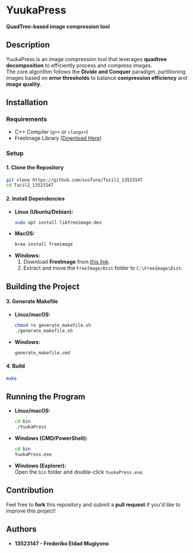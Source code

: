 # YuukaPress
**QuadTree-based image compression tool**  

## Description  
YuukaPress is an image compression tool that leverages **quadtree decomposition** to efficiently process and compress images.  
The core algorithm follows the **Divide and Conquer** paradigm, partitioning images based on **error thresholds** to balance **compression efficiency** and **image quality**.

## Installation  
### **Requirements**  
- C++ Compiler (`g++` or `clang++`)
- FreeImage Library ([Download Here](https://freeimage.sourceforge.io))

### **Setup**  
#### **1. Clone the Repository**  
```sh
git clone https://github.com/susTuna/Tucil2_13523147
cd Tucil2_13523147
```
#### **2. Install Dependencies**  
- **Linux (Ubuntu/Debian):**  
  ```sh
  sudo apt install libfreeimage-dev
  ```
- **MacOS:**  
  ```sh
  brew install freeimage
  ```
- **Windows:**  
  1. Download **FreeImage** from [this link](https://freeimage.sourceforge.io/download.html).  
  2. Extract and move the `FreeImage/Dist` folder to `C:\FreeImage\Dist`.  

## **Building the Project**
#### **3. Generate Makefile**  
- **Linux/macOS:**  
  ```sh
  chmod +x generate_makefile.sh
  ./generate_makefile.sh
  ```
- **Windows:**  
  ```sh
  generate_makefile.cmd
  ```

#### **4. Build**  
```sh
make
```

## **Running the Program**
- **Linux/macOS:**  
  ```sh
  cd bin
  ./YuukaPress
  ```
- **Windows (CMD/PowerShell):**  
  ```cmd
  cd bin
  YuukaPress.exe
  ```
- **Windows (Explorer):**  
  Open the `bin` folder and double-click `YuukaPress.exe`.  

## **Contribution**
Feel free to **fork** this repository and submit a **pull request** if you'd like to improve this project!

## **Authors**
- **13523147 - Frederiko Eldad Mugiyono**